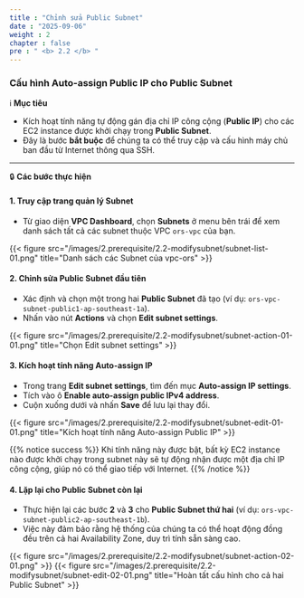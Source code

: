 ```yaml
---
title : "Chỉnh sửa Public Subnet"
date : "2025-09-06" 
weight : 2 
chapter : false
pre : " <b> 2.2 </b> "
---
```


### Cấu hình Auto-assign Public IP cho Public Subnet

ℹ️ **Mục tiêu**

*   Kích hoạt tính năng tự động gán địa chỉ IP công cộng (**Public IP**) cho các EC2 instance được khởi chạy trong **Public Subnet**.
*   Đây là bước **bắt buộc** để chúng ta có thể truy cập và cấu hình máy chủ ban đầu từ Internet thông qua SSH.

---

🔒 **Các bước thực hiện**

#### **1. Truy cập trang quản lý Subnet**

*   Từ giao diện **VPC Dashboard**, chọn **Subnets** ở menu bên trái để xem danh sách tất cả các subnet thuộc VPC `ors-vpc` của bạn.

{{< figure src="/images/2.prerequisite/2.2-modifysubnet/subnet-list-01.png" title="Danh sách các Subnet của vpc-ors" >}}

#### **2. Chỉnh sửa Public Subnet đầu tiên**

*   Xác định và chọn một trong hai **Public Subnet** đã tạo (ví dụ: `ors-vpc-subnet-public1-ap-southeast-1a`).
*   Nhấn vào nút **Actions** và chọn **Edit subnet settings**.

{{< figure src="/images/2.prerequisite/2.2-modifysubnet/subnet-action-01-01.png" title="Chọn Edit subnet settings" >}}

#### **3. Kích hoạt tính năng Auto-assign IP**

*   Trong trang **Edit subnet settings**, tìm đến mục **Auto-assign IP settings**.
*   Tích vào ô **Enable auto-assign public IPv4 address**.
*   Cuộn xuống dưới và nhấn **Save** để lưu lại thay đổi.

{{< figure src="/images/2.prerequisite/2.2-modifysubnet/subnet-edit-01-01.png" title="Kích hoạt tính năng Auto-assign Public IP" >}}

{{% notice success %}}
Khi tính năng này được bật, bất kỳ EC2 instance nào được khởi chạy trong subnet này sẽ tự động nhận được một địa chỉ IP công cộng, giúp nó có thể giao tiếp với Internet.
{{% /notice %}}

#### **4. Lặp lại cho Public Subnet còn lại**

*   Thực hiện lại các bước **2** và **3** cho **Public Subnet thứ hai** (ví dụ: `ors-vpc-subnet-public2-ap-southeast-1b`).
*   Việc này đảm bảo rằng hệ thống của chúng ta có thể hoạt động đồng đều trên cả hai Availability Zone, duy trì tính sẵn sàng cao.

{{< figure src="/images/2.prerequisite/2.2-modifysubnet/subnet-action-02-01.png" >}}
{{< figure src="/images/2.prerequisite/2.2-modifysubnet/subnet-edit-02-01.png" title="Hoàn tất cấu hình cho cả hai Public Subnet" >}}